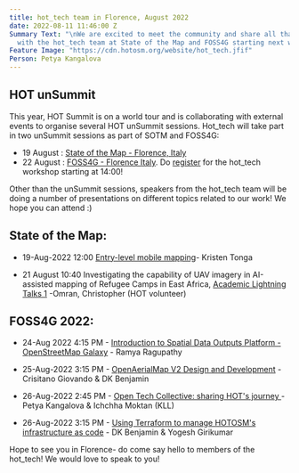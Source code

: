 ```yaml
---
title: hot_tech team in Florence, August 2022
date: 2022-08-11 11:46:00 Z
Summary Text: "\nWe are excited to meet the community and share all that’s happening
  with the hot_tech team at State of the Map and FOSS4G starting next week! "
Feature Image: "https://cdn.hotosm.org/website/hot_tech.jfif"
Person: Petya Kangalova
---
```



## HOT unSummit
This year, HOT Summit is on a world tour and is collaborating with external events to organise several HOT unSummit sessions. Hot_tech will take part in two unSummit sessions as part of SOTM and FOSS4G:
* 19 August : [State of the Map - Florence, Italy](https://2022.stateofthemap.org/sessions/LNYHQF/)
* 22 August : [FOSS4G - Florence Italy](https://2022.foss4g.org/hotosm_unsummit.php). Do [register](https://mobilizon.it/events/52312d34-8f4a-419e-9a6f-b691672d5896) for the hot_tech workshop starting at 14:00!

Other than the unSummit sessions, speakers from the hot_tech team will be doing a number of presentations on different topics related to our work! We hope you can attend :)

## State of the Map:
* 19-Aug-2022 12:00 [Entry-level mobile mapping](https://2022.stateofthemap.org/sessions/UWHAME/)- Kristen Tonga

* 21 August 10:40 Investigating the capability of UAV imagery in AI-assisted mapping of Refugee Camps in East Africa, [Academic Lightning Talks 1](https://2022.stateofthemap.org/sessions/academic_lightning_talks_1/) -Omran, Christopher (HOT volunteer)

## FOSS4G 2022:
* 24-Aug 2022  4:15 PM - [Introduction to Spatial Data Outputs Platform - OpenStreetMap Galaxy](https://talks.osgeo.org/foss4g-2022/talk/BNA8YX/) - Ramya Ragupathy

* 25-Aug-2022 3:15 PM - [OpenAerialMap V2 Design and Development](https://talks.osgeo.org/foss4g-2022/talk/PFADT9/) - Crisitano Giovando & DK Benjamin

* 26-Aug-2022 2:45 PM - [Open Tech Collective: sharing HOT's journey ](https://talks.osgeo.org/foss4g-2022/talk/HS3RL9/)- Petya Kangalova & Ichchha Moktan (KLL)

* 26-Aug-2022 3:15 PM - [Using Terraform to manage HOTOSM's infrastructure as code](https://talks.osgeo.org/foss4g-2022/talk/NMQQT9/) - DK Benjamin & Yogesh Girikumar

Hope to see you in Florence- do come say hello to members of the hot_tech! We would love to speak to you!
